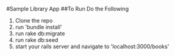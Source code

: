 #Sample Library App
##To Run Do the Following
1. Clone the repo
2. run 'bundle install'
3. run rake db:migrate
4. run rake db:seed
5. start your rails server and navigate to 'localhost:3000/books'
